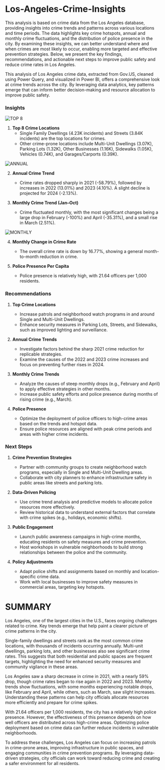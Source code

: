 # Los-Angeles-Crime-Insights

This analysis is based on crime data from the Los Angeles database, providing insights into crime trends and patterns across various locations and time periods. The data highlights key crime hotspots, annual and monthly crime fluctuations, and the distribution of police presence in the city. By examining these insights, we can better understand where and when crimes are most likely to occur, enabling more targeted and effective prevention strategies. Below, we present the key findings, recommendations, and actionable next steps to improve public safety and reduce crime rates in Los Angeles.

This analysis of Los Angeles crime data, extracted from Gov.US, cleaned using Power Query, and visualized in Power BI, offers a comprehensive look at crime trends across the city. By leveraging data analytics, key patterns emerge that can inform better decision-making and resource allocation to improve public safety.


### Insights

![TOP 8 ](https://github.com/user-attachments/assets/afdef27f-d156-4061-b80a-bc392c7168b8)

1. **Top 8 Crime Locations**
   - Single Family Dwellings (4.23K incidents) and Streets (3.84K incidents) are the top locations for crimes.
   - Other crime-prone locations include Multi-Unit Dwellings (3.07K), Parking Lots (1.32K), Other Businesses (1.16K), Sidewalks (1.05K), Vehicles (0.74K), and Garages/Carports (0.39K).

![ANNUAL](https://github.com/user-attachments/assets/89774d65-c98d-4861-a50c-3f1c499e6701)

2. **Annual Crime Trend**
   - Crime rates dropped sharply in 2021 (-58.79%), followed by increases in 2022 (13.01%) and 2023 (4.10%). A slight decline is projected for 2024 (-2.13%).


3. **Monthly Crime Trend (Jan–Oct)**
   - Crime fluctuated monthly, with the most significant changes being a large drop in February (-100%) and April (-35.31%), and a small rise in March (2.51%).


![MONTHLY](https://github.com/user-attachments/assets/91e5fc95-6326-4482-b70f-1c4bfc56adb2)

4. **Monthly Change in Crime Rate**
   - The overall crime rate is down by 16.77%, showing a general month-to-month reduction in crime.

5. **Police Presence Per Capita**
   - Police presence is relatively high, with 21.64 officers per 1,000 residents.


### Recommendations

1. **Top Crime Locations**
   - Increase patrols and neighborhood watch programs in and around Single and Multi-Unit Dwellings.
   - Enhance security measures in Parking Lots, Streets, and Sidewalks, such as improved lighting and surveillance.

2. **Annual Crime Trends**
   - Investigate factors behind the sharp 2021 crime reduction for replicable strategies.
   - Examine the causes of the 2022 and 2023 crime increases and focus on preventing further rises in 2024.
   
3. **Monthly Crime Trends**
   - Analyze the causes of steep monthly drops (e.g., February and April) to apply effective strategies in other months.
   - Increase public safety efforts and police presence during months of rising crime (e.g., March).

4. **Police Presence**
   - Optimize the deployment of police officers to high-crime areas based on the trends and hotspot data.
   - Ensure police resources are aligned with peak crime periods and areas with higher crime incidents.


### Next Steps

1. **Crime Prevention Strategies**
   - Partner with community groups to create neighborhood watch programs, especially in Single and Multi-Unit Dwelling areas.
   - Collaborate with city planners to enhance infrastructure safety in public areas like streets and parking lots.

2. **Data-Driven Policing**
   - Use crime trend analysis and predictive models to allocate police resources more effectively.
   - Review historical data to understand external factors that correlate with crime spikes (e.g., holidays, economic shifts).

3. **Public Engagement**
   - Launch public awareness campaigns in high-crime months, educating residents on safety measures and crime prevention.
   - Host workshops in vulnerable neighborhoods to build strong relationships between the police and the community.

4. **Policy Adjustments**
   - Adapt police shifts and assignments based on monthly and location-specific crime data.
   - Work with local businesses to improve safety measures in commercial areas, targeting key hotspots.


# SUMMARY

Los Angeles, one of the largest cities in the U.S., faces ongoing challenges related to crime. Key trends emerge that help paint a clearer picture of crime patterns in the city.


Single-family dwellings and streets rank as the most common crime locations, with thousands of incidents occurring annually. Multi-unit dwellings, parking lots, and other businesses also see significant crime rates. This suggests that both residential and public spaces are frequent targets, highlighting the need for enhanced security measures and community vigilance in these areas.


Los Angeles saw a sharp decrease in crime in 2021, with a nearly 59% drop, though crime rates began to rise again in 2022 and 2023. Monthly trends show fluctuations, with some months experiencing notable drops, like February and April, while others, such as March, saw slight increases. Understanding these patterns can help city officials allocate resources more efficiently and prepare for crime spikes.


With 21.64 officers per 1,000 residents, the city has a relatively high police presence. However, the effectiveness of this presence depends on how well officers are distributed across high-crime areas. Optimizing police deployment based on crime data can further reduce incidents in vulnerable neighborhoods.

To address these challenges, Los Angeles can focus on increasing patrols in crime-prone areas, improving infrastructure in public spaces, and engaging communities in crime prevention programs. By leveraging data-driven strategies, city officials can work toward reducing crime and creating a safer environment for all residents. 
